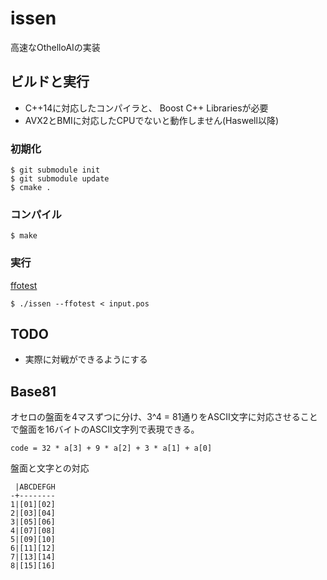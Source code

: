 issen
=====

高速なOthelloAIの実装

## ビルドと実行

- C++14に対応したコンパイラと、 Boost C++ Librariesが必要
- AVX2とBMIに対応したCPUでないと動作しません(Haswell以降)

### 初期化

```
$ git submodule init
$ git submodule update
$ cmake .
```

### コンパイル

    $ make

### 実行

[ffotest](http://www.radagast.se/othello/ffotest.html)

    $ ./issen --ffotest < input.pos

## TODO

- 実際に対戦ができるようにする

## Base81

オセロの盤面を4マスずつに分け、3^4 = 81通りをASCII文字に対応させることで盤面を16バイトのASCII文字列で表現できる。

` code = 32 * a[3] + 9 * a[2] + 3 * a[1] + a[0] `

盤面と文字との対応

```
 |ABCDEFGH
-+--------
1|[01][02]
2|[03][04]
3|[05][06]
4|[07][08]
5|[09][10]
6|[11][12]
7|[13][14]
8|[15][16]
```
